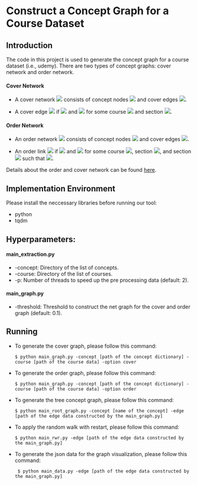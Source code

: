 # Construct a Concept Graph for a Course Dataset

## Introduction
The code in this project is used to generate the concept graph for a course dataset (i.e., udemy). There are two types of concept graphs: cover network and order network. 

#### Cover Network
- A cover network <img src="https://render.githubusercontent.com/render/math?math=\mathcal{G}^c"> consists of concept nodes <img src="https://render.githubusercontent.com/render/math?math=\mathcal{P}"> and cover edges <img src="https://render.githubusercontent.com/render/math?math=\mathcal{L}^c \in \mathcal{P} \times \mathcal{P}">.

- A cover edge <img src="https://render.githubusercontent.com/render/math?math=p_a > p_b \in \mathcal{L}^c"> if <img src="https://render.githubusercontent.com/render/math?math=p_a \in T_i"> and <img src="https://render.githubusercontent.com/render/math?math=p_b \in s_{i,j}"> for some course <img src="https://render.githubusercontent.com/render/math?math=C_i"> and section <img src="https://render.githubusercontent.com/render/math?math=s_{i,j}">.

#### Order Network
- An order network <img src="https://render.githubusercontent.com/render/math?math=\mathcal{G}^o"> consists of concept nodes <img src="https://render.githubusercontent.com/render/math?math=\mathcal{P}"> and cover edges <img src="https://render.githubusercontent.com/render/math?math=\mathcal{L}^o \in \mathcal{P} \times \mathcal{P}">.

- An order link <img src="https://render.githubusercontent.com/render/math?math=p_a \rightarrow p_b \in \mathcal{L}^o"> if <img src="https://render.githubusercontent.com/render/math?math=p_a \in s_{i,j}"> and <img src="https://render.githubusercontent.com/render/math?math=p_b \in s_{i,j'}"> for some course <img src="https://render.githubusercontent.com/render/math?math=C_i">, section <img src="https://render.githubusercontent.com/render/math?math=s_{i,j}">, and section <img src="https://render.githubusercontent.com/render/math?math=s_{i,j'}"> such that <img src="https://render.githubusercontent.com/render/math?math=j < j'">.

Details about the order and cover network can be found [here](https://www.overleaf.com/project/5f98ffbd8a6f330001b63ac8).

## Implementation Environment

Please install the neccessary libraries before running our tool:

- python
- tqdm

## Hyperparameters:

#### main_extraction.py
* -concept: Directory of the list of concepts.
* -course: Directory of the list of courses.
* -p: Number of threads to speed up the pre processing data (default: 2).

#### main_graph.py
* -threshold: Threshold to construct the net graph for the cover and order graph (default: 0.1). 

## Running
      
- To generate the cover graph, please follow this command: 

      $ python main_graph.py -concept [path of the concept dictionary] -course [path of the course data] -option cover

- To generate the order graph, please follow this command: 

      $ python main_graph.py -concept [path of the concept dictionary] -course [path of the course data] -option order
      
- To generate the tree concept graph, please follow this command:

      $ python main_root_graph.py -concept [name of the concept] -edge [path of the edge data constructed by the main_graph.py]
      
- To apply the random walk with restart, please follow this command:

      $ python main_rwr.py -edge [path of the edge data constructed by the main_graph.py]
      
- To generate the json data for the graph visualization, please follow this command:
      
       $ python main_data.py -edge [path of the edge data constructed by the main_graph.py]

